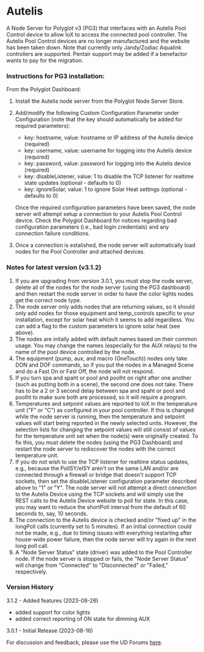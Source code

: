 # Autelis
A Node Server for Polyglot v3 (PG3) that interfaces with an Autelis Pool Control device to allow IoX to access the connected pool controller. The Autelis Pool Control devices are no longer manufactured and the website has been taken down. Note that currently only Jandy/Zodiac Aqualink controllers are supported. Pentair support may be added if a benefactor wants to pay for the migration.

### Instructions for PG3 installation:

From the Polyglot Dashboard:
1. Install the Autelis node server from the Polyglot Node Server Store.
2. Add/modify the following Custom Configuration Parameter under Configuration (note that the key should automatically be added for required parameters):
       
    - key: hostname, value: hostname or IP address of the Autelis device (required)
    - key: username, value: username for logging into the Autelis device (required)
    - key: password, value: password for logging into the Autelis device (required)
    - key: disableListener, value: 1 to disable the TCP listener for realtime state updates (optional - defaults to 0)
    - key: ignoreSolar, value: 1 to ignore Solar Heat settings (optional - defaults to 0)

    Once the required configuration parameters have been saved, the node server will attempt setup a connection to your Autelis Pool Control device. Check the Polyglot Dashboard for notices regarding bad configuration parameters (i.e., bad login credentials) and any connection failure conditions.

3.  Once a connection is estalished, the node server will automatically load nodes for the Pool Controller and attached devices.

### Notes for latest version (v3.1.2)

1. If you are upgrading from version 3.0.1, you must stop the node server, delete all of the nodes for the node server (using the PG3 dashboard) and then restart the node server in order to have the color lights nodes get the correct node type.
2. The node server only adds nodes that are returning values, so it should only add nodes for those equipment and temp_controls specific to your installation, except for solar heat which it seems to add regardless. You can add a flag to the custom parameters to ignore solar heat (see above).
3. The nodes are initally added with default names based on their common usage. You may change the names (especially for the AUX relays) to the name of the pool device controlled by the node.
4. The equipment (pump, aux, and macro (OneTouch)) nodes only take DON and DOF commands, so if you put the nodes in a Managed Scene and do a Fast On or Fast Off, the node will not respond.
5. If you turn spa and spaht or pool and poolht on right after one another (such as putting both in a scene), the second one does not take. There has to be a 2 or 3 second delay between spa and spaht or pool and poolht to make sure both are processed, so it will require a program.
6. Temperatures and setpoint values are reported to IoX in the temperature unit ("F" or "C") as configured in your pool controller. If this is changed while the node server is running, then the temperature and setpoint values will start being reported in the newly selected units. However, the selection lists for changing the setpoint values will still consist of values for the temperature unit set when the node(s) were originally created. To fix this, you must delete the nodes (using the PG3 Dashboard) and restart the node server to rediscover the nodes with the correct temperature unit.
7. If you do not wish to use the TCP listener for realtime status updates, e.g., because the PolISY/eISY aren't on the same LAN and/or are connected through a firewall or bridge that doesn't support TCP sockets, then set the disableListener configuration parameter described above to "1" or "Y". The node server will not attempt a direct conenction to the Autelis Device using the TCP sockets and will simply use the REST calls to the Autelis Device website to poll for state. In this case, you may want to reduce the shortPoll interval from the default of 60 seconds to, say, 10 seconds.
8. The connection to the Autelis device is checked and/or "fixed up" in the longPoll calls (currently set to 5 minutes). If an initial connection could not be made, e.g., due to timing issues with everything restarting after house-wide power failure, then the node server will try again in the next long poll call.
9. A "Node Server Status" state (driver) was added to the Pool Controller node. If the node server is stopped or fails, the "Node Server Status" will change from "Connected" to "Disconnected" or "Failed," respectively.

### Version History
3.1.2 - Added features (2023-08-26)
- added support for color lights
- added correct reporting of ON state for dimming AUX

3.0.1 - Initial Release (2023-08-16)

For discussion and feedback, please use the UD Forums <a href="https://forum.universal-devices.com/forum/431-autelis/" target="_blank">here</a>.
